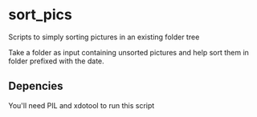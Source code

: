 # sort_pics
Scripts to simply sorting pictures in an existing folder tree

Take a folder as input containing unsorted pictures and help sort them in folder prefixed with the date.

## Depencies
You'll need PIL and xdotool to run this script